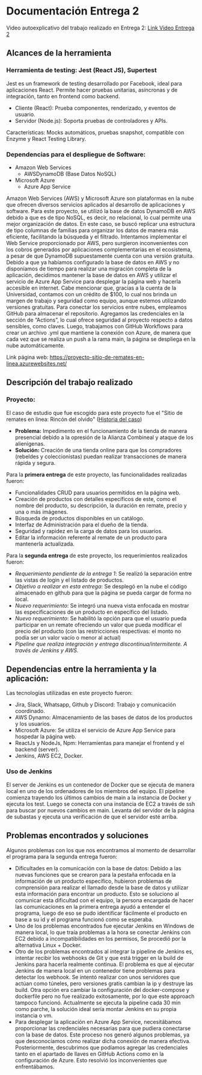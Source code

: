 # Documentación Entrega 2
Video autoexplicativo del trabajo realizado en Entrega 2: [Link Video Entrega 2](https://youtu.be/pf3v5T0H4-g?si=D3eSNRvD5VJZY2Sx)

## Alcances de la herramienta
### Herramienta de testing: Jest (React JS), Supertest
Jest es un framework de testing desarrollado por Facebook, ideal para aplicaciones React. Permite hacer pruebas unitarias, asíncronas y de integración, tanto en frontend como backend.

- Cliente (React): Prueba componentes, renderizado, y eventos de usuario.
- Servidor (Node.js): Soporta pruebas de controladores y APIs.

Características: Mocks automáticos, pruebas snapshot, compatible con Enzyme y React Testing Library.

### Dependencias para el despliegue de Software: 
- Amazon Web Services 
  - AWSDynamoDB (Base Datos NoSQL)
- Microsoft Azure
  - Azure App Service

Amazon Web Services (AWS) y Microsoft Azure son plataformas en la nube que ofrecen diversos servicios aplicados al desarrollo de aplicaciones y software. Para este proyecto, se utilizó la base de datos DynamoDB en AWS debido a que es de tipo NoSQL, es decir, no relacional, lo cual permite una mejor organización de datos. En este caso, se buscó replicar una estructura de tipo columnas de familias para organizar los datos de manera más eficiente, facilitando la búsqueda y el filtrado.
Intentamos implementar el Web Service proporcionado por AWS, pero surgieron inconvenientes con los cobros generados por aplicaciones complementarias en el ecosistema, a pesar de que DynamoDB supuestamente cuenta con una versión gratuita. Debido a que ya habíamos configurado la base de datos en AWS y no disponíamos de tiempo para realizar una migración completa de la aplicación, decidimos mantener la base de datos en AWS y utilizar el servicio de Azure App Service para desplegar la página web y hacerla accesible en internet.
Cabe mencionar que, gracias a la cuenta de la Universidad, contamos con un crédito de $100, lo cual nos brinda un margen de trabajo y seguridad como equipo, aunque estemos utilizando versiones gratuitas. Para conectar los servicios entre nubes, empleamos GitHub para almacenar el repositorio. Agregamos las credenciales en la sección de “Actions”, lo cual ofrece seguridad al proyecto respecto a datos sensibles, como claves. Luego, trabajamos con GitHub Workflows para crear un archivo .yml que mantiene la conexión con Azure, de manera que cada vez que se realiza un push a la rama main, la página se despliega en la nube automáticamente.

Link página web: https://proyecto-sitio-de-remates-en-linea.azurewebsites.net/

## Descripción del trabajo realizado
### Proyecto:
El caso de estudio que fue escogido para este proyecto fue el "Sitio de remates en linea: Rincón del olvido" ([Historia del caso](https://github.com/Equipo8-PruebadeSoftwareUSM/Proyecto-Sitio-de-remates-en-linea/blob/main/Tema-presentacion-proyecto.md))
* **Problema:** Impedimento en el funcionamiento de la tienda de manera presencial debido a la opresión de la Alianza Combineal y ataque de los alienígenas.
* **Solución:** Creación de una tienda online para que los compradores (rebeldes y coleccionistas) puedan realizar transacciones de manera rápida y segura.

Para la **primera entrega** de este proyecto, las funcionalidades realizadas fueron: 
- Funcionalidades CRUD para usuarios permitidos en la página web.
- Creación de productos con detalles específicos de este, como el nombre del producto, su descripción, la duración en remate, precio y una o más imágenes.
- Búsqueda de productos disponibles en un catálogo.
- Interfaz de Administración para el dueño de la tienda.
- Seguridad y rapidez en la carga de datos para los usuarios.
- Editar la información referente al remate de un producto para mantenerla actualizada. 

Para la **segunda entrega** de este proyecto, los requerimientos realizados fueron:
- *Requerimiento pendiente de la entrega 1*: Se realizó la separación entre las vistas de login y el listado de productos.
- *Objetivo a realizar en esta entrega*: Se desplegó en la nube el código almacenado en github para que la página se pueda cargar de forma no local.
- *Nuevo requerimiento*: Se integró una nueva vista enfocada en mostrar las especificaciones de un producto en específico del listado.
- *Nuevo requerimiento*: Se habilitó la opción para que el usuario pueda participar en un remate ofreciendo un valor que pueda modificar el precio del producto (con las restricciones respectivas: el monto no podía ser un valor vacío o menor al actual) 
- *Pipeline que realiza integración y entrega discontinua/intermitente. A través de Jenkins y AWS.*

## Dependencias entre la herramienta y la aplicación:
Las tecnologías utilizadas en este proyecto fueron:
- Jira, Slack, Whatsapp, Github y Discord: Trabajo y comunicación coordinado.
- AWS Dynamo: Almacenamiento de las bases de datos de los productos y los usuarios.
- Microsoft Azure: Se utiliza el servicio de Azure App Service para hospedar la página web.
- ReactJs y NodeJs, Npm: Herramientas para manejar el frontend y el backend (server).
- Jenkins, AWS EC2, Docker.

### Uso de Jenkins
El server de Jenkins es un contenedor de Docker que se ejecuta de manera local en uno de los ordenadores de los miembros del equipo. El pipeline comienza trayendo los últimos cambios de main a la instancia de Docker y ejecuta los test. Luego se conecta con una instancia de EC2 a través de ssh para buscar por nuevos cambios en main. Levanta del servidor de la página de subastas y ejecuta una verificación de que el servidor esté arriba.

## Problemas encontrados y soluciones
Algunos problemas con los que nos encontramos al momento de desarrollar el programa para la segunda entrega fueron:
- Dificultades en la comunicación con la base de datos: Debido a las nuevas funciones que se crearon para la pestaña enfocada en la información de un producto específico, hubieron problemas de comprensión para realizar el llamado desde la base de datos y utilizar esta información para encontrar un producto. Esto se soluciono al comunicar esta dificultad con el equipo, la persona encargada de hacer las comunicaciones en la primera entrega ayudó a entender el programa, luego de eso se pudo identificar fácilmente el producto en base a su id y el programa funcionó como se esperaba.
- Uno de los problemas encontrados fue ejecutar Jenkins en Windows de manera local, lo que traía problemas a la hora se conectar Jenkins con EC2 debido a incompatibilidades en los permisos, Se procedió por la alternativa Linux + Docker.
- Otro de los problemas encontrados al integrar la pipeline de Jenkins es, intentar recibir los webhooks de Git y que está trigger en la build de Jenkins para hacerla realmente continua. El problema es que al ejecutar Jenkins de manera local en un contenedor tiene problemas para detectar los webhook. Se intentó realizar con unos servidores que actúan como túneles, pero versiones gratis cambian la ip y destruye las build. Otra opción era cambiar la configuración del docker-compose y dockerfile pero no fue realizado exitosamente, por lo que este approach tampoco funcionó. Actualmente se ejecuta la pipeline cada 30 min como parche, la solución ideal sería montar Jenkins en su propia instancia o vm.
- Para desplegar la aplicación en Azure App Service, necesitábamos proporcionar las credenciales necesarias para que pudiera conectarse con la base de datos. Este proceso nos generó algunos problemas, ya que desconocíamos cómo realizar dicha conexión de manera efectiva. Posteriormente, descubrimos que podíamos agregar las credenciales tanto en el apartado de llaves en GitHub Actions como en la configuración de Azure. Esto resolvió los inconvenientes que enfrentábamos.
